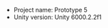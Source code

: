 <!-- UNITY CODE ASSIST INSTRUCTIONS START -->
- Project name: Prototype 5
- Unity version: Unity 6000.2.2f1
<!-- UNITY CODE ASSIST INSTRUCTIONS END -->